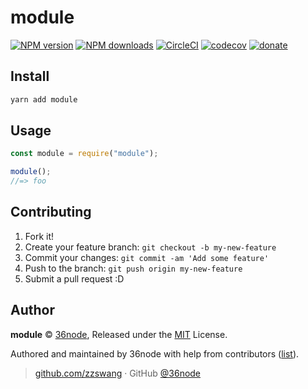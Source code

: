 # module

[![NPM version](https://img.shields.io/npm/v/module.svg?style=flat)](https://npmjs.com/package/module)
[![NPM downloads](https://img.shields.io/npm/dm/module.svg?style=flat)](https://npmjs.com/package/module)
[![CircleCI](https://circleci.com/gh/36node/module/tree/master.svg?style=shield)](https://circleci.com/gh/36node/module/tree/master)
[![codecov](https://codecov.io/gh/36node/module/branch/master/graph/badge.svg)](https://codecov.io/gh/36node/module)
[![donate](https://img.shields.io/badge/$-donate-ff69b4.svg?maxAge=2592000&style=flat)](https://github.com/36node/donate)

## Install

```bash
yarn add module
```

## Usage

```js
const module = require("module");

module();
//=> foo
```

## Contributing

1.  Fork it!
2.  Create your feature branch: `git checkout -b my-new-feature`
3.  Commit your changes: `git commit -am 'Add some feature'`
4.  Push to the branch: `git push origin my-new-feature`
5.  Submit a pull request :D

## Author

**module** © [36node](https://github.com/36node), Released under the [MIT](./LICENSE) License.

Authored and maintained by 36node with help from contributors ([list](https://github.com/36node/module/contributors)).

> [github.com/zzswang](https://github.com/zzswang) · GitHub [@36node](https://github.com/36node)
